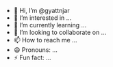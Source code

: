 - 👋 Hi, I’m @gyattnjar
- 👀 I’m interested in ...
- 🌱 I’m currently learning ...
- 💞️ I’m looking to collaborate on ...
- 📫 How to reach me ...
- 😄 Pronouns: ...
- ⚡ Fun fact: ...

<!---
gyattnjar/gyattnjar is a ✨ special ✨ repository because its `README.md` (this file) appears on your GitHub profile.
You can click the Preview link to take a look at your changes.
--->
